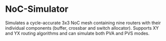 # NoC-Simulator

Simulates a cycle-accurate 3x3 NoC mesh containing nine routers with their individual components (buffer, crossbar and switch allocator). Supports XY and YX routing algorithms and can simulate both PVA and PVS modes.

